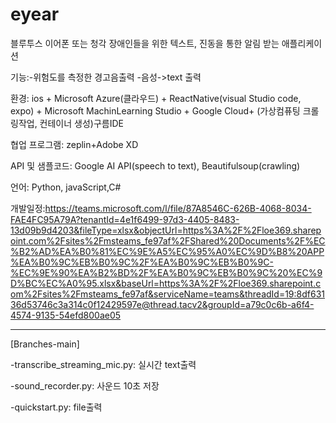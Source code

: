 # eyear
블루투스 이어폰 또는 청각 장애인들을 위한 텍스트, 진동을 통한 알림 받는 애플리케이션


기능:-위험도를 측정한 경고음출력 -음성->text 출력

환경: ios + Microsoft Azure(클라우드) + ReactNative(visual Studio code, expo) + Microsoft MachinLearning Studio + Google Cloud+ (가상컴퓨팅 크롤링작업, 컨테이너 생성)구름IDE

협업 프로그램: zeplin+Adobe XD

API 및 샘플코드: Google AI API(speech to text), Beautifulsoup(crawling)

언어: Python, javaScript,C#

개발일정:https://teams.microsoft.com/l/file/87A8546C-626B-4068-8034-FAE4FC95A79A?tenantId=4e1f6499-97d3-4405-8483-13d09b9d4203&fileType=xlsx&objectUrl=https%3A%2F%2Floe369.sharepoint.com%2Fsites%2Fmsteams_fe97af%2FShared%20Documents%2F%EC%B2%AD%EA%B0%81%EC%9E%A5%EC%95%A0%EC%9D%B8%20APP%EA%B0%9C%EB%B0%9C%2F%EA%B0%9C%EB%B0%9C-%EC%9E%90%EA%B2%BD%2F%EA%B0%9C%EB%B0%9C%20%EC%9D%BC%EC%A0%95.xlsx&baseUrl=https%3A%2F%2Floe369.sharepoint.com%2Fsites%2Fmsteams_fe97af&serviceName=teams&threadId=19:8df63136d53746c3a314c0f12429597e@thread.tacv2&groupId=a79c0c6b-a6f4-4574-9135-54efd800ae05

-------------------------------------------------------------------------------------------------------------------------------------
[Branches-main]

-transcribe_streaming_mic.py: 실시간 text출력 

-sound_recorder.py: 사운드 10초 저장 

-quickstart.py: file출력 
